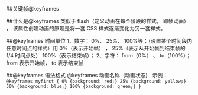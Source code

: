 ##关键帧@keyframes

##什么是@keyframes
    类似于 flash（定义动画在每个阶段的样式， 即帧动画） ， 该属性创建动画的原理是将一套 CSS 样式逐渐变化为另一套样式。

##@keyframes 时间单位
    1、数字： 0%、 25%、 100%等；（设置某个时间段内任意时间点的样式）用 0%（表示开始帧） ， 25%（表示从开始帧到结束帧的 1/4 时间点处） 100%（表示结束帧）；
    2、字符： from（0%） 、 to（100%）；from 表示开始帧， to 表示结束帧

##@keyframes 语法格式
    @keyframes 动画名称｛动画状态｝
    示例：
    `
    @keyframes myfirst {
        0% {background: red;}
        25% {background: yellow;}
        50% {background: blue;}
        100% {background: green;}
    }
    `
    
